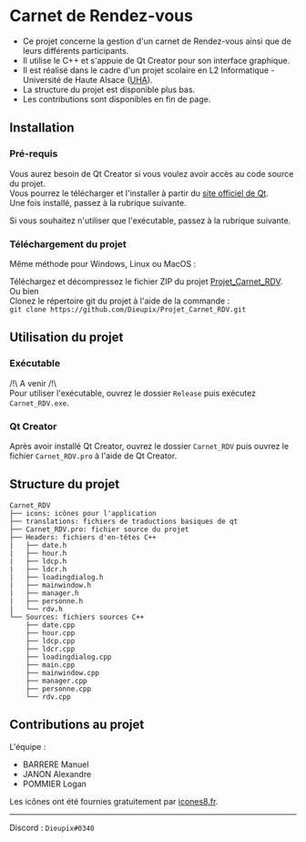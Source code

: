 # Carnet de Rendez-vous

- Ce projet concerne la gestion d'un carnet de Rendez-vous ainsi que de leurs différents participants.
- Il utilise le C++ et s'appuie de Qt Creator pour son interface graphique.
- Il est réalisé dans le cadre d'un projet scolaire en L2 Informatique - Université de Haute Alsace ([UHA](https://www.uha.fr)).
- La structure du projet est disponible plus bas.
- Les contributions sont disponibles en fin de page.

## Installation

### Pré-requis

Vous aurez besoin de Qt Creator si vous voulez avoir accès au code source du projet.\
Vous pourrez le télécharger et l'installer à partir du [site officiel de Qt](https://www.qt.io/download-open-source).\
Une fois installé, passez à la rubrique suivante.

Si vous souhaitez n'utiliser que l'exécutable, passez à la rubrique suivante.

### Téléchargement du projet

Même méthode pour Windows, Linux ou MacOS :

Téléchargez et décompressez le fichier ZIP du projet [Projet_Carnet_RDV](https://github.com/Dieupix/Projet_Carnet_RDV/archive/main.zip).\
Ou bien\
Clonez le répertoire git du projet à l'aide de la commande :\
` git clone https://github.com/Dieupix/Projet_Carnet_RDV.git `

## Utilisation du projet

### Exécutable

/!\ A venir /!\ \
Pour utiliser l'exécutable, ouvrez le dossier ` Release ` puis exécutez ` Carnet_RDV.exe `.

### Qt Creator

Après avoir installé Qt Creator, ouvrez le dossier ` Carnet_RDV ` puis ouvrez le fichier ` Carnet_RDV.pro ` à l'aide de Qt Creator.

## Structure du projet

```
Carnet_RDV
├── icons: icônes pour l'application
├── translations: fichiers de traductions basiques de qt
├── Carnet_RDV.pro: fichier source du projet
├── Headers: fichiers d'en-têtes C++
|   ├── date.h
|   ├── hour.h
|   ├── ldcp.h
|   ├── ldcr.h
|   ├── loadingdialog.h
|   ├── mainwindow.h
|   ├── manager.h
|   ├── personne.h
|   └── rdv.h
└── Sources: fichiers sources C++
    ├── date.cpp
    ├── hour.cpp
    ├── ldcp.cpp
    ├── ldcr.cpp
    ├── loadingdialog.cpp
    ├── main.cpp
    ├── mainwindow.cpp
    ├── manager.cpp
    ├── personne.cpp
    └── rdv.cpp
```

## Contributions au projet

L'équipe :
- BARRERE Manuel
- JANON Alexandre
- POMMIER Logan

Les icônes ont été fournies gratuitement par [icones8.fr](https://icones8.fr).

---

Discord : ` Dieupix#0340 `
